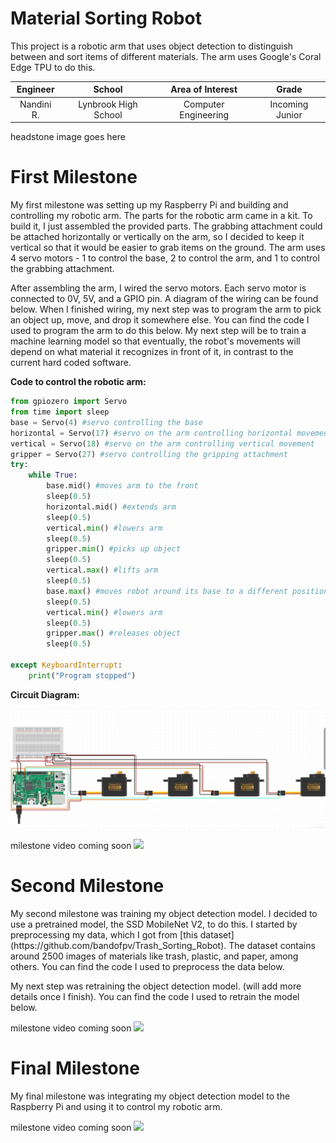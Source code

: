 ﻿# Material Sorting Robot
This project is a robotic arm that uses object detection to distinguish between and sort items of different materials. The arm uses Google's Coral Edge TPU to do this. 

| **Engineer** | **School** | **Area of Interest** | **Grade** |
|:--:|:--:|:--:|:--:|
| Nandini R. | Lynbrook High School | Computer Engineering | Incoming Junior

headstone image goes here
  
# First Milestone
<p>My first milestone was setting up my Raspberry Pi and building and controlling my robotic arm. The parts for the robotic arm came in a kit. To build it, I just assembled the provided parts. The grabbing attachment could be attached horizontally or vertically on the arm, so I decided to keep it vertical so that it would be easier to grab items on the ground. The  arm uses 4 servo motors - 1 to control the base, 2 to control the arm, and 1 to control the grabbing attachment.</p> <p>After assembling the arm, I wired the servo motors. Each servo motor is connected to 0V, 5V, and a GPIO pin. A diagram of the wiring can be found below. When I finished wiring, my next step was to program the arm to pick an object up, move, and drop it somewhere else. You can find the code I used to program the arm to do this below. My next step will be to train a machine learning model so that eventually, the robot's movements will depend on what material it recognizes in front of it, in contrast to the current hard coded software.</p> 


**Code to control the robotic arm:** 
```python
from gpiozero import Servo
from time import sleep
base = Servo(4) #servo controlling the base
horizontal = Servo(17) #servo on the arm controlling horizontal movement
vertical = Servo(18) #servo on the arm controlling vertical movement
gripper = Servo(27) #servo controlling the gripping attachment 
try:
    while True:
        base.mid() #moves arm to the front
        sleep(0.5)
        horizontal.mid() #extends arm 
        sleep(0.5)
        vertical.min() #lowers arm
        sleep(0.5)
        gripper.min() #picks up object
        sleep(0.5)
        vertical.max() #lifts arm
        sleep(0.5)
        base.max() #moves robot around its base to a different position
        sleep(0.5)
        vertical.min() #lowers arm
        sleep(0.5)
        gripper.max() #releases object 
        sleep(0.5)
        
except KeyboardInterrupt:
    print("Program stopped")
```

**Circuit Diagram:**

![image](circuit.png)



<!-- milestone video here-->
milestone video coming soon 
<img src = "https://mir-s3-cdn-cf.behance.net/project_modules/disp/35771931234507.564a1d2403b3a.gif">

# Second Milestone
<p>My second milestone was training my object detection model. I decided to use a pretrained model, the SSD MobileNet V2, to do this. I started by preprocessing my data, which I got from [this dataset](https://github.com/bandofpv/Trash_Sorting_Robot). The dataset contains around 2500 images of materials like trash, plastic, and paper, among others. You can find the code I used to preprocess the data below. <p> My next step was retraining the object detection model. (will add more details once I finish). You can find the code I used to retrain the model below. 

<!-- milestone video here-->
milestone video coming soon 
<img src = "https://mir-s3-cdn-cf.behance.net/project_modules/disp/35771931234507.564a1d2403b3a.gif">
# Final Milestone
  

My final milestone was integrating my object detection model to the Raspberry Pi and using it to control my robotic arm. 

<!-- milestone video here-->
milestone video coming soon 
<img src = "https://mir-s3-cdn-cf.behance.net/project_modules/disp/35771931234507.564a1d2403b3a.gif">
